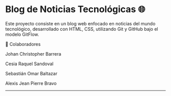 # Blog de Noticias Tecnológicas 🌐

Este proyecto consiste en un blog web enfocado en noticias del mundo tecnológico, desarrollado con HTML, CSS, utilizando Git y GitHub bajo el modelo GitFlow.

👥 Colaboradores

Johan Christopher Barrera

Cesia Raquel Sandoval

Sebastián Omar Baltazar

Alexis Jean Pierre Bravo

---
